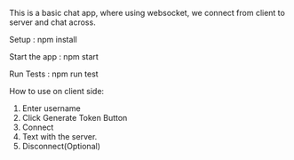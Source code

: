 This is a basic chat app, where using websocket, we connect from client to server and chat across. 

Setup : 
npm install 

Start the app : 
npm start

Run Tests : 
npm run test


How to use on client side: 
1. Enter username
2. Click Generate Token Button 
3. Connect
4. Text with the server.
5. Disconnect(Optional)
